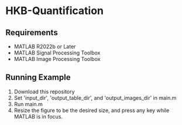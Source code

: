 # HKB-Quantification

## Requirements

- MATLAB R2022b or Later
- MATLAB Signal Processing Toolbox
- MATLAB Image Processing Toolbox

## Running Example

1. Download this repository
2. Set 'input_dir', 'output_table_dir', and 'output_images_dir' in main.m
3. Run main.m
4. Resize the figure to be the desired size, and press any key while MATLAB is in focus.
